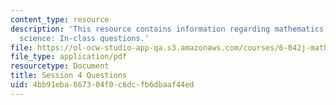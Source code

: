 ```yaml
---
content_type: resource
description: 'This resource contains information regarding mathematics for computer
  science: In-class questions.'
file: https://ol-ocw-studio-app-qa.s3.amazonaws.com/courses/6-042j-mathematics-for-computer-science-spring-2015/4bb91eba867304f0c6dcfb6dbaaf44ed_MIT6_042JS15_cp4.pdf
file_type: application/pdf
resourcetype: Document
title: Session 4 Questions
uid: 4bb91eba-8673-04f0-c6dc-fb6dbaaf44ed
---
```

